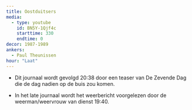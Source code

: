 ```yaml
---
title: Oostduitsers
media:
  - type: youtube
    id: BN5Y-1Qjf4c
    starttime: 330
    endtime: 0
decor: 1987-1989
ankers:
  - Paul Theunissen
hour: "Laat"
---
```


* Dit journaal wordt gevolgd <span class="moment-inline seek" data-sec="1238">20:38</span> door een teaser van De Zevende Dag die de dag nadien op de buis zou komen.

* In het late journaal wordt het weerbericht voorgelezen door de weerman/weervrouw van dienst <span class="moment-inline seek" data-sec="1140">19:40</span>.
